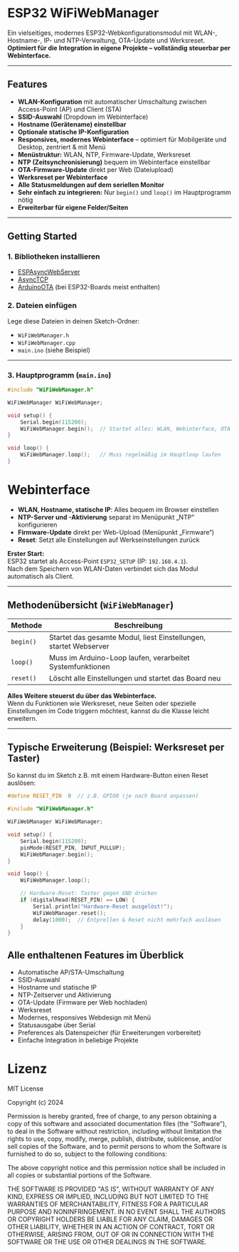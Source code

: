 # ESP32 WiFiWebManager

Ein vielseitiges, modernes ESP32-Webkonfigurationsmodul mit WLAN-, Hostname-, IP- und NTP-Verwaltung, OTA-Update und Werksreset.  
**Optimiert für die Integration in eigene Projekte – vollständig steuerbar per Webinterface.**

---

## Features

- **WLAN-Konfiguration** mit automatischer Umschaltung zwischen Access-Point (AP) und Client (STA)
- **SSID-Auswahl** (Dropdown im Webinterface)
- **Hostname (Gerätename) einstellbar**
- **Optionale statische IP-Konfiguration**
- **Responsives, modernes Webinterface** – optimiert für Mobilgeräte und Desktop, zentriert & mit Menü
- **Menüstruktur:** WLAN, NTP, Firmware-Update, Werksreset
- **NTP (Zeitsynchronisierung)** bequem im Webinterface einstellbar
- **OTA-Firmware-Update** direkt per Web (Dateiupload)
- **Werksreset per Webinterface**
- **Alle Statusmeldungen auf dem seriellen Monitor**
- **Sehr einfach zu integrieren:** Nur `begin()` und `loop()` im Hauptprogramm nötig
- **Erweiterbar für eigene Felder/Seiten**

---

## Getting Started

### 1. **Bibliotheken installieren**

- [ESPAsyncWebServer](https://github.com/me-no-dev/ESPAsyncWebServer)
- [AsyncTCP](https://github.com/me-no-dev/AsyncTCP)
- [ArduinoOTA](https://github.com/esp8266/Arduino/tree/master/libraries/ArduinoOTA) (bei ESP32-Boards meist enthalten)

### 2. **Dateien einfügen**

Lege diese Dateien in deinen Sketch-Ordner:

- `WiFiWebManager.h`
- `WiFiWebManager.cpp`
- `main.ino` (siehe Beispiel)

---

### 3. **Hauptprogramm (`main.ino`)**

```cpp
#include "WiFiWebManager.h"

WiFiWebManager WiFiWebManager;

void setup() {
    Serial.begin(115200);
    WiFiWebManager.begin();  // Startet alles: WLAN, Webinterface, OTA etc.
}

void loop() {
    WiFiWebManager.loop();   // Muss regelmäßig im Hauptloop laufen
}
```

# Webinterface

- **WLAN, Hostname, statische IP**: Alles bequem im Browser einstellen  
- **NTP-Server und -Aktivierung** separat im Menüpunkt „NTP“ konfigurieren  
- **Firmware-Update** direkt per Web-Upload (Menüpunkt „Firmware“)  
- **Reset**: Setzt alle Einstellungen auf Werkseinstellungen zurück

**Erster Start:**  
ESP32 startet als Access-Point `ESP32_SETUP` (IP: `192.168.4.1`).  
Nach dem Speichern von WLAN-Daten verbindet sich das Modul automatisch als Client.

---

## Methodenübersicht (`WiFiWebManager`)

| Methode    | Beschreibung                                                |
|------------|-------------------------------------------------------------|
| `begin()`  | Startet das gesamte Modul, liest Einstellungen, startet Webserver  |
| `loop()`   | Muss im Arduino-Loop laufen, verarbeitet Systemfunktionen   |
| `reset()`   | Löscht alle Einstellungen und startet das Board neu   |


**Alles Weitere steuerst du über das Webinterface.**  
Wenn du Funktionen wie Werksreset, neue Seiten oder spezielle Einstellungen im Code triggern möchtest, kannst du die Klasse leicht erweitern.

---

## Typische Erweiterung (Beispiel: Werksreset per Taster)


So kannst du im Sketch z.B. mit einem Hardware-Button einen Reset auslösen:

```cpp
#define RESET_PIN  0  // z.B. GPIO0 (je nach Board anpassen)

#include "WiFiWebManager.h"

WiFiWebManager WiFiWebManager;

void setup() {
    Serial.begin(115200);
    pinMode(RESET_PIN, INPUT_PULLUP);
    WiFiWebManager.begin();
}

void loop() {
    WiFiWebManager.loop();

    // Hardware-Reset: Taster gegen GND drücken
    if (digitalRead(RESET_PIN) == LOW) {
        Serial.println("Hardware-Reset ausgelöst!");
        WiFiWebManager.reset();
        delay(1000);  // Entprellen & Reset nicht mehrfach auslösen
    }
}
```


## Alle enthaltenen Features im Überblick

- Automatische AP/STA-Umschaltung
- SSID-Auswahl
- Hostname und statische IP
- NTP-Zeitserver und Aktivierung
- OTA-Update (Firmware per Web hochladen)
- Werksreset
- Modernes, responsives Webdesign mit Menü
- Statusausgabe über Serial
- Preferences als Datenspeicher (für Erweiterungen vorbereitet)
- Einfache Integration in beliebige Projekte


# Lizenz

MIT License

Copyright (c) 2024

Permission is hereby granted, free of charge, to any person obtaining a copy
of this software and associated documentation files (the "Software"), to deal
in the Software without restriction, including without limitation the rights
to use, copy, modify, merge, publish, distribute, sublicense, and/or sell
copies of the Software, and to permit persons to whom the Software is
furnished to do so, subject to the following conditions:

The above copyright notice and this permission notice shall be included in all
copies or substantial portions of the Software.

THE SOFTWARE IS PROVIDED "AS IS", WITHOUT WARRANTY OF ANY KIND, EXPRESS OR
IMPLIED, INCLUDING BUT NOT LIMITED TO THE WARRANTIES OF MERCHANTABILITY,
FITNESS FOR A PARTICULAR PURPOSE AND NONINFRINGEMENT. IN NO EVENT SHALL THE
AUTHORS OR COPYRIGHT HOLDERS BE LIABLE FOR ANY CLAIM, DAMAGES OR OTHER
LIABILITY, WHETHER IN AN ACTION OF CONTRACT, TORT OR OTHERWISE, ARISING FROM,
OUT OF OR IN CONNECTION WITH THE SOFTWARE OR THE USE OR OTHER DEALINGS IN THE
SOFTWARE.
